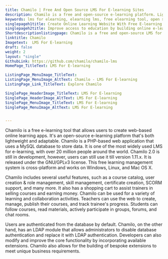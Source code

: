 ```yaml
---
title: Chamilo | Free And Open Source LMS For E-learning Sites
description: Chamilo is a free and open-source e-learning platform. Lightweight & flexible cross-platform solution for web-based applications that is compatible with SCORM.
keywords: lms for elearning, elearning lms, free elearning tool, open source elearning platform, free learning management software
singlepageh1title: Create Online Learning Website With Free E-learning Tool
singlepageh2title: Improve access to education by building online e-learning platforms with free learning management software. Easily create courses and track student's progress.
Shortdescriptionlistingpage: Chamilo is a free and open-source LMS for e-learning sites. It's a lightweight and adaptable PHP-based web program that supports LDAP for user authentication.
linktitle: Chamilo
Imagetext:  LMS For E-learning
draft: false
weight: 2
layout: "single"
GithubLink: https://github.com/chamilo/chamilo-lms
HomePage_TitleText: LMS For E-learning

ListingPage_MenuImage_TitleText: 
ListingPage_MenuImage_AltText: Chamilo - LMS For E-learning
ListingPage_Link_TitleText: Explore Chamilo

SinglePage_HeaderImage_TitleText: LMS For E-learning
SinglePage_HeaderImage_AltText: LMS For E-learning
SinglePage_MenuImage_TitleText: LMS For E-learning
SinglePage_MenuImage_AltText: LMS For E-learning


---
```


Chamilo is a free e-learning tool that allows users to create web-based online learning apps. It's an open-source e-learning platform that's both lightweight and adaptable. Chamilo is a PHP-based web application that uses a MySQL database to store data. It is one of the most widely used LMS for e-learning, with over 20 million people around the world. Chamilo 2.0 is still in development, however, users can still use it till version 1.11.x. It is released under the GNU/GPLv3 license. This free learning management system is cross-platform and works on Windows, Linux, and Mac OS X.

Chamilo includes several useful features, such as a course catalog, user creation & role management, skill management, certificate creation, SCORM support, and many more. It also has a shopping cart to assist trainers in selling courses and earning money. Chamilo can be used for a variety of learning and collaboration activities. Teachers can use the web to create, manage, publish their courses, and track trainee's progress. Students can follow courses, read materials, actively participate in groups, forums, and chat rooms.

Users are authenticated from the database by default. Chamilo, on the other hand, has an LDAP module that allows administrators to disable database authentication and replace it with LDAP authentication. Developers can also modify and improve the core functionality by incorporating available extensions. Chamilo also allows for the building of bespoke extensions to meet unique business requirements.